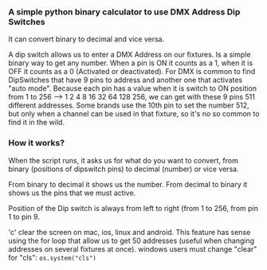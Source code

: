 ### A simple python binary calculator to use DMX Address Dip Switches
It can convert binary to decimal and vice versa.

A dip switch allows us to enter a DMX Address on our fixtures. Is a simple binary way to get any number. When a pin is ON it counts as a 1, when it is OFF it counts as a 0 (Activated or deactivated).
For DMX is common to find DipSwitches that have 9 pins to address and another one that activates "auto mode". Because each pin has a value when it is switch to ON position from 1 to 256 --> 1 2 4 8 16 32 64 128 256, we can get with these 9 pins 511 different addresses. Some brands use the 10th pin to set the number 512, but only when a channel can be used in that fixture, so it's no so common to find it in the wild.

###  How it works?
When the script runs, it asks us for what do you want to convert, from binary (positions of dipswitch pins) to decimal (number) or vice versa.

From binary to decimal it shows us the number. From decimal to binary it shows us the pins that we must active.

Position of the Dip switch is always from left to right (from 1 to 256, from pin 1 to pin 9.

'c' clear the screen on mac, ios, linux and android. This feature has sense using the for loop that allow us to get 50 addresses (useful when changing addresses on several fixtures at once).
windows users must change "clear" for "cls":
`os.system("cls")`
